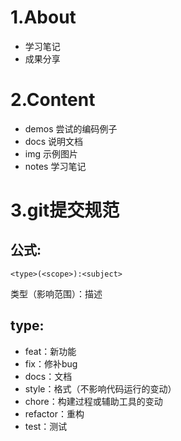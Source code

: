 # 1.About
- 学习笔记
- 成果分享

# 2.Content
- demos  尝试的编码例子
- docs   说明文档
- img    示例图片
- notes  学习笔记

# 3.git提交规范
## 公式:
```
<type>(<scope>):<subject>
```
类型（影响范围）：描述

## type:
- feat：新功能
- fix：修补bug
- docs：文档
- style：格式（不影响代码运行的变动）
- chore：构建过程或辅助工具的变动
- refactor：重构
- test：测试